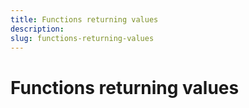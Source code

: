 ```yaml
---
title: Functions returning values
description: 
slug: functions-returning-values
---
```


# Functions returning values

